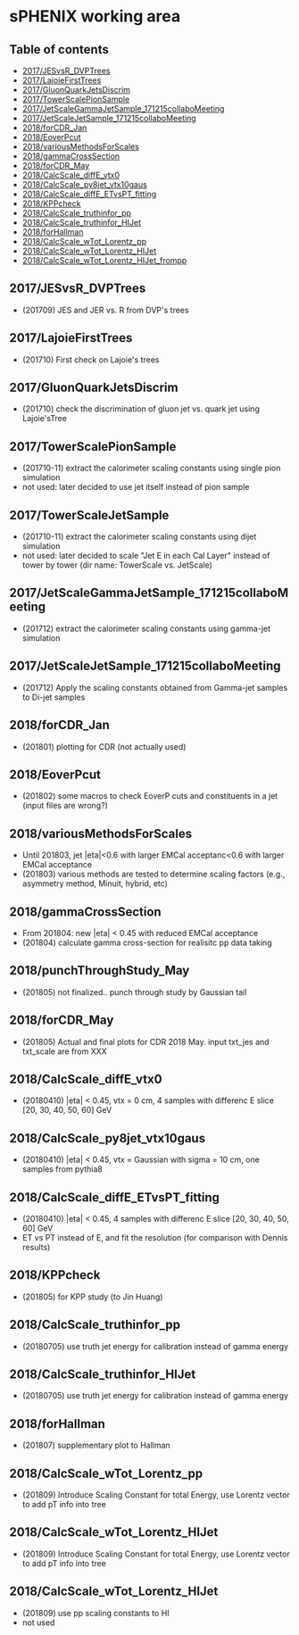 # sPHENIX working area

## Table of contents
* [2017/JESvsR_DVPTrees](#JESvsR_DVPTrees)
* [2017/LajoieFirstTrees](#LajoieFirstTrees)
* [2017/GluonQuarkJetsDiscrim](#GluonQuarkJetsDiscrim)
* [2017/TowerScalePionSample](#TowerScalePionSample)
* [2017/JetScaleGammaJetSample_171215collaboMeeting](#JetScaleGammaJetSample_171215collaboMeeting)
* [2017/JetScaleJetSample_171215collaboMeeting](#JetScaleJetSample_171215collaboMeeting)
* [2018/forCDR_Jan](#forCDR_Jan)
* [2018/EoverPcut](#EoverPcut)
* [2018/variousMethodsForScales](#variousMethodsForScales)
* [2018/gammaCrossSection](#gammaCrossSection)
* [2018/forCDR_May](#forCDR_May)
* [2018/CalcScale_diffE_vtx0](#CalcScale_diffE_vtx0)
* [2018/CalcScale_py8jet_vtx10gaus](#CalcScale_py8jet_vtx10gaus)
* [2018/CalcScale_diffE_ETvsPT_fitting](#CalcScale_diffE_ETvsPT_fitting)
* [2018/KPPcheck](#KPPcheck)
* [2018/CalcScale_truthinfor_pp](#CalcScale_truthinfor_pp)
* [2018/CalcScale_truthinfor_HIJet](#CalcScale_truthinfor_HIJet)
* [2018/forHallman](#forHallman)
* [2018/CalcScale_wTot_Lorentz_pp](#CalcScale_wTot_Lorentz_pp)
* [2018/CalcScale_wTot_Lorentz_HIJet](#CalcScale_wTot_Lorentz_HIJet)
* [2018/CalcScale_wTot_Lorentz_HIJet_frompp](#CalcScale_wTot_Lorentz_HIJet_frompp)

<a name="JESvsR_DVPTrees"/></a>
## 2017/JESvsR_DVPTrees
* (201709) JES and JER vs. R from DVP's trees

<a name="LajoieFirstTrees"/></a>
## 2017/LajoieFirstTrees
* (201710) First check on Lajoie's trees

<a name="GluonQuarkJetsDiscrim"/></a>
## 2017/GluonQuarkJetsDiscrim
* (201710) check the discrimination of gluon jet vs. quark jet using Lajoie'sTree

<a name="TowerScalePionSample"/></a>
## 2017/TowerScalePionSample
* (201710-11) extract the calorimeter scaling constants using single pion simulation
* not used: later decided to use jet itself instead of pion sample

<a name="TowerScaleJetSample"/></a>
## 2017/TowerScaleJetSample
* (201710-11) extract the calorimeter scaling constants using dijet simulation
* not used: later decided to scale "Jet E in each Cal Layer" instead of tower by tower (dir name: TowerScale vs. JetScale)

<a name="JetScaleGammaJetSample_171215collaboMeeting"/></a>
## 2017/JetScaleGammaJetSample_171215collaboMeeting
* (201712) extract the calorimeter scaling constants using gamma-jet simulation

<a name="JetScaleJetSample_171215collaboMeeting"/></a>
## 2017/JetScaleJetSample_171215collaboMeeting
* (201712) Apply the scaling constants obtained from Gamma-jet samples to Di-jet samples

<a name="forCDR_Jan"/></a>
## 2018/forCDR_Jan
* (201801) plotting for CDR (not actually used)

<a name="EoverPcut"/></a>
## 2018/EoverPcut
* (201802) some macros to check EoverP cuts and constituents in a jet (input files are wrong?)

<a name="variousMethodsForScales"/></a>
## 2018/variousMethodsForScales
* Until 201803, jet |eta|<0.6 with larger EMCal acceptanc<0.6 with larger EMCal acceptance
* (201803) various methods are tested to determine scaling factors (e.g., asymmetry method, Minuit, hybrid, etc)

<a name="gammaCrossSection"/></a>
## 2018/gammaCrossSection
* From 201804: new |eta| < 0.45 with reduced EMCal acceptance
* (201804) calculate gamma cross-section for realisitc pp data taking 

<a name="punchThroughStudy_May"/></a>
## 2018/punchThroughStudy_May
* (201805) not finalized.. punch through study by Gaussian tail

<a name="forCDR_May"/></a>
## 2018/forCDR_May
* (201805) Actual and final plots for CDR 2018 May. input txt_jes and txt_scale are from XXX
 
<a name="CalcScale_diffE_vtx0"/></a>
## 2018/CalcScale_diffE_vtx0
* (20180410) |eta| < 0.45, vtx = 0 cm, 4 samples with differenc E slice [20, 30, 40, 50, 60] GeV

<a name="CalcScale_py8jet_vtx10gaus"/></a>
## 2018/CalcScale_py8jet_vtx10gaus
* (20180410) |eta| < 0.45, vtx = Gaussian with sigma = 10 cm, one samples from pythia8

<a name="CalcScale_diffE_ETvsPT_fitting"/></a>
## 2018/CalcScale_diffE_ETvsPT_fitting
* (20180410) |eta| < 0.45, 4 samples with differenc E slice [20, 30, 40, 50, 60] GeV
* ET vs PT instead of E, and fit the resolution (for comparison with Dennis results)

<a name="KPPcheck"/></a>
## 2018/KPPcheck
* (201805) for KPP study (to Jin Huang)

<a name="CalcScale_truthinfor_pp"/></a>
## 2018/CalcScale_truthinfor_pp
* (20180705) use truth jet energy for calibration instead of gamma energy

<a name="CalcScale_truthinfor_HIJet"/></a>
## 2018/CalcScale_truthinfor_HIJet
* (20180705) use truth jet energy for calibration instead of gamma energy

<a name="forHallman"/></a>
## 2018/forHallman
* (201807) supplementary plot to Hallman

<a name="CalcScale_wTot_Lorentz_pp"/></a>
## 2018/CalcScale_wTot_Lorentz_pp
* (201809) Introduce Scaling Constant for total Energy, use Lorentz vector to add pT info into tree

<a name="CalcScale_wTot_Lorentz_HIJet"/></a>
## 2018/CalcScale_wTot_Lorentz_HIJet
* (201809) Introduce Scaling Constant for total Energy, use Lorentz vector to add pT info into tree

<a name="CalcScale_wTot_Lorentz_HIJet"/></a>
## 2018/CalcScale_wTot_Lorentz_HIJet
* (201809) use pp scaling constants to HI
* not used

